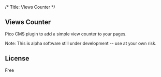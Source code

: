 /*
Title: Views Counter
*/
## Views Counter
Pico CMS plugin to add a simple view counter to your pages.

Note: This is alpha software still under development -- use at your own risk.

## License
Free
